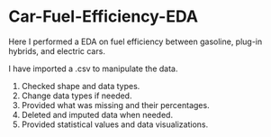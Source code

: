# Car-Fuel-Efficiency-EDA
Here I performed a EDA on fuel efficiency between gasoline, plug-in hybrids, and electric cars. 

I have imported a .csv to manipulate the data. 
1. Checked shape and data types. 
2. Change data types if needed. 
3. Provided what was missing and their percentages. 
4. Deleted and imputed data when needed. 
5. Provided statistical values and data visualizations. 
